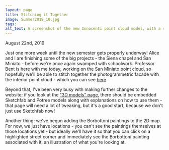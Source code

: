 ```yaml
---
layout: page
title: Stitching it Together
image: Summer2019_10.jpg
tags:
alt_text: A screenshot of the new Innocenti point cloud model, with a statue in front and the facade stretching behind.
---
```

August 22nd, 2019

Just one more week until the new semester gets properly underway! Alice and I are finishing some of the big projects - the Siena chapel and San Miniato - before we're once again swamped with schoolwork. <!-- more --> Professor Bent is here with me today, working on the San Miniato point cloud, so hopefully we'll be able to stitch together the photogrammetric facade with the interior point cloud - which you can see [here](http://3d.wlu.edu/model/miniato2.html).

Beyond that, I've been very busy with making further changes to the website; if you look at the ["3D models" page](/3d_models.html), there should be embedded Sketchfab and Potree models along with explanations on how to use them - that page will need a lot of tweaking, but it's a good start, because we don't just use Sketchfab now!

Another thing: we've begun adding the Borbottoni paintings to the 2D map. For now, we just have locations - you can't see the paintings themselves at those locations yet - but ideally we'll have it so that you can click on a highlighted street corner and immediately see the Borbottoni painting associated with it, an illustration of what you're looking at.
